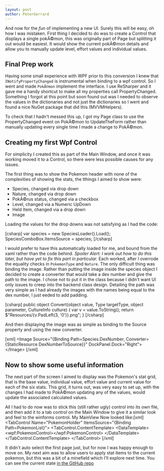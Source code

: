```yaml
---
layout: post
author: PeterGerrard
---
```

<p>And now for the <i>fun</i> of implementing a new UI. Surely this will be easy, oh how I was mistaken. First thing I decided to do was to create a Control that displays a single pokÃ©mon, this was originally part of Page but splitting it out would be easiest. It would show the current pokÃ©mon details and allow you to manually update level, effort values and individual values.</p>

<h2>Final Prep work</h2>

<p>Having some small experience with WPF prior to this conversion I knew that <code>INotifyPropertyChanged</code> is instrumental when binding to a wpf control. So I went and made <code>PokÃ©mon</code> implement the interface. I use ReSharper and it gave me a handy shortcut to make all my properties call PropertyChanged. Something I forgot at this point but soon found out was I needed to observe the values in the dictionaries and not just the dictionaries so I went and found a nice NuGet package that did this (MVVMHelpers).</p>

<p>To check that I hadn't messed this up, I got my Page class to use the PropertyChanged event on PokÃ©mon to UpdateTheForm rather than manually updating every single time I made a change to PokÃ©mon.</p>

<h2>Creating my first Wpf Control</h2>

<p>For simplicity I created this as part of the Main Window, and once it was working moved it to a Control, so there were less possible causes for any issues.</p>

<p>The first thing was to show the Pokemon header with none of the complexities of showing the stats, the tthings I aimed to show were:</p>
<ul>
  <li>Species, changed via drop down</li>
  <li>Nature, changed via drop down</li>
  <li>PokÃ©rus status, changed via a checkbox</li>
  <li>Level, changed via a Numeric UpDown</li>
  <li>Held Item, changed via a drop down</li>
  <li>Image</li>
</ul>

<p>Loading the values for the drop downs was not satisfying as I had the code:</p>
[csharp]
var species = new SpeciesLoader().Load();
SpeciesComboBox.ItemsSource = species;
[/csharp]

<p>I would prefer to have this automatically loaded for me, and bound from the xaml rather than the code behind. <i>Spoiler Alert: I work out how to do this later, but have yet to fix this part in particular.</i> Each worked, after I overrode the equality checks in <code>PokemonType</code> and <code>Nature</code>. The only difficult thing was binding the image. Rather than putting the image inside the species object I decided to create a converter that would take a dex number and give the path to the image. I chose not to put it in the class because I didn't want UI only issues to creep into the backend class design. Detailing the path was very simple as I had already the images with the names being equal to the dex number, I just eeded to add padding.</p>

[csharp]
public object Convert(object value, Type targetType, object parameter, CultureInfo culture)
{
    var v = value.ToString();
    return $&quot;Resources/{v.PadLeft(3, '0')}.png&quot;;
}
[/csharp]

<p>And then displaying the image was as simple as binding to the Source property and using the new converter.</p>

[xml]
&lt;Image Source=&quot;{Binding Path=Species.DexNumber, Converter={StaticResource DexNumberToSource}}&quot; DockPanel.Dock=&quot;Right&quot;&gt;&lt;/Image&gt;
[/xml]

<h2>Now to show some useful information</h2>

<p>The next part of the screen I aimed to display was the Pokemon's stat grid, that is the base value, individual value, effort value and current value for each of the six stats. This grid, it turns out, was very easy to set up, with the changes I had made to PokÃ©mon updating any of the values, would update the associated calculated values.</p>

<p>All I had to do now was to stick this (still rather ugly) control into its own file, and then add it to a tab control on the Main Window to give it a similar look and feel to the winforms control. My MainView Now looked like:</P.

[xml]
&lt;TabControl Name=&quot;PokemonHolder&quot; ItemsSource=&quot;{Binding Path=PokemonList}&quot;&gt;
    &lt;TabControl.ContentTemplate&gt;
        &lt;DataTemplate&gt;
            &lt;wpf:PokemonControl&gt;&lt;/wpf:PokemonControl&gt;
        &lt;/DataTemplate&gt;
    &lt;/TabControl.ContentTemplate&gt;
&lt;/TabControl&gt;
[/xml]

<p>It didn't auto select the first page just, but for now I was happy enough to move on. My next aim was to allow users to apply stat items to the current pokemon, but this was a bit of a minefield which I'll explore next time. You can see the current state <a href="https://github.com/PeterGerrard/EVTracker/tree/eabdaeec4016767f84875dd30f6b3b6ca951480f">in the GitHub repo</a></p>
